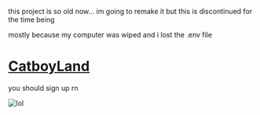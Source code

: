 this project is so old now... im going to remake it but this is discontinued for the time being

mostly because my computer was wiped and i lost the .env file

# [CatboyLand](https://9bv5rttd-3000.use.devtunnels.ms/)

you should sign up rn

![lol](https://media.tenor.com/6aihM-oGeKwAAAAC/omori-omocat.gif)
